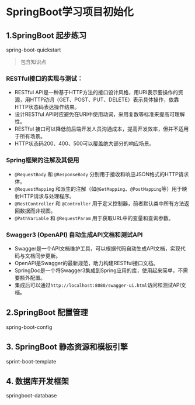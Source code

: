 # SpringBoot学习项目初始化

## 1.SpringBoot 起步练习
spring-boot-quickstart

> 包含知识点

### RESTful接口的实现与测试：

- RESTful API是一种基于HTTP方法的接口设计风格，用URI表示要操作的资源，用HTTP动词（GET、POST、PUT、DELETE）表示具体操作，依靠HTTP状态码表达操作结果。
- 设计RESTful API时应避免在URI中使用动词，采用复数等标准来提高可理解性。
- RESTful 接口可以降低前后端开发人员沟通成本，提高开发效率，但并不适用于所有场景。
- HTTP状态码200、400、500可以覆盖绝大部分的响应场景。

### Spring框架的注解及其使用

- `@RequestBody` 和 `@ResponseBody` 分别用于接收和响应JSON格式的HTTP请求体。
- `@RequestMapping` 和派生的注解（如`@GetMapping`、`@PostMapping`等）用于映射HTTP请求与处理程序。
- `@RestController` 和 `@Controller` 用于定义控制器，前者默认类中所有方法返回数据而非视图。
- `@PathVariable` 和 `@RequestParam` 用于获取URL中的变量和查询参数。

### Swagger3 (OpenAPI) 自动生成API文档和测试API

- Swagger是一个API文档维护工具，可以根据代码自动生成API文档，实现代码与文档同步更新。
- OpenAPI是Swagger的最新规范，助力构建RESTful接口文档。
- SpringDoc是一个将Swagger3集成到Spring应用的库，使用起来简单，不需要额外配置。
- 集成后可以通过`http://localhost:8080/swagger-ui.html`访问和测试API文档。

## 2.SpringBoot 配置管理
spring-boot-config



## 3. SpringBoot 静态资源和模板引擎
sprint-boot-template

## 4. 数据库开发框架
springboot-database